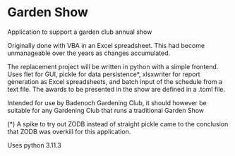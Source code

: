 # Garden Show
 Application to support a garden club annual show

 Originally done with VBA in an Excel spreadsheet.
 This had become unmanageable over the years as changes accumulated.

 The replacement project will be written in python with a simple frontend.
 Uses flet for GUI, pickle for data persistence*,
 xlsxwriter for report generation as Excel spreadsheets,
 and batch input of the schedule from a text file. The awards to be presented
 in the show are defined in a .toml file.

 Intended for use by Badenoch Gardening Club, it should however be suitable
 for any Gardening Club that runs a traditional Garden Show

(*) A spike to try out ZODB instead of straight pickle came to the
conclusion that ZODB was overkill for this application.

Uses python 3.11.3
